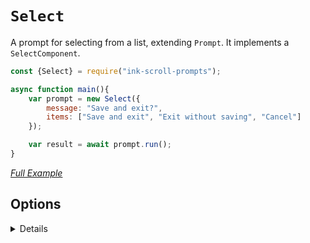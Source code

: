 # `Select`

A prompt for selecting from a list, extending `Prompt`. It implements a `SelectComponent`.

```js
const {Select} = require("ink-scroll-prompts");

async function main(){
    var prompt = new Select({
        message: "Save and exit?",
        items: ["Save and exit", "Exit without saving", "Cancel"]
    });

    var result = await prompt.run();
}
```
*[Full Example](/examples/prompts/select.js)*

## Options

<details>

Accepts all `SelectComponent` properties.

### message
Type : `string`

A single line message string to display above the list. This string truncates if it is too big to be displayed. Future support for multilines may be possible when ink supports a maxHeight property.

### items
Type : `array`

An array of strings to display as options. You may also pass an array of objects with a `label` field.

### heightOffset
Type : `number`

Default `1`. Adjust the maxHeight of the component, if you want previous terminal lines to always be visable.

</details>



